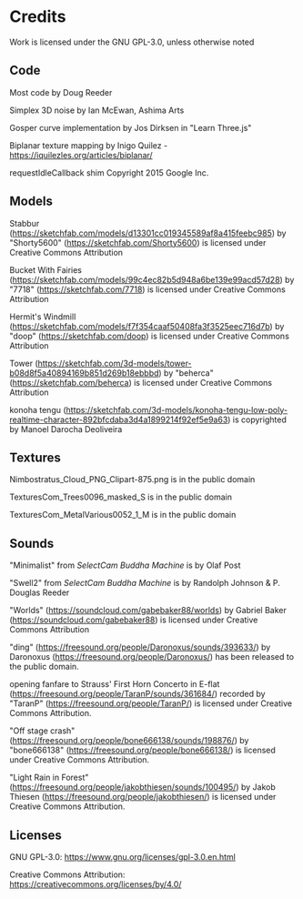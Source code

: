 # Credits
Work is licensed under the GNU GPL-3.0, unless otherwise noted

## Code

Most code by Doug Reeder

Simplex 3D noise by Ian McEwan, Ashima Arts

Gosper curve implementation by Jos Dirksen in "Learn Three.js"

Biplanar texture mapping by Inigo Quilez - https://iquilezles.org/articles/biplanar/

requestIdleCallback shim Copyright 2015 Google Inc.

## Models

Stabbur (https://sketchfab.com/models/d13301cc019345589af8a415feebc985)
by "Shorty5600" (https://sketchfab.com/Shorty5600) is licensed under Creative Commons Attribution

Bucket With Fairies (https://sketchfab.com/models/99c4ec82b5d948a6be139e99acd57d28)
by "7718" (https://sketchfab.com/7718) is licensed under Creative Commons Attribution

Hermit's Windmill (https://sketchfab.com/models/f7f354caaf50408fa3f3525eec716d7b)
by "doop" (https://sketchfab.com/doop) is licensed under Creative Commons Attribution

Tower (https://sketchfab.com/3d-models/tower-b08d8f5a40894169b851d269b18ebbbd)
by "beherca" (https://sketchfab.com/beherca) is licensed under Creative Commons Attribution

konoha tengu (https://sketchfab.com/3d-models/konoha-tengu-low-poly-realtime-character-892bfcdaba3d4a1899214f92ef5e9a63)
is copyrighted by Manoel Darocha Deoliveira

## Textures

Nimbostratus_Cloud_PNG_Clipart-875.png is in the public domain

TexturesCom_Trees0096_masked_S is in the public domain

TexturesCom_MetalVarious0052_1_M is in the public domain

## Sounds

"Minimalist" from _SelectCam Buddha Machine_ is by Olaf Post

"Swell2" from _SelectCam Buddha Machine_ is by Randolph Johnson & P. Douglas Reeder

"Worlds" (https://soundcloud.com/gabebaker88/worlds)
by Gabriel Baker (https://soundcloud.com/gabebaker88)
is licensed under Creative Commons Attribution

"ding" (https://freesound.org/people/Daronoxus/sounds/393633/) 
by Daronoxus (https://freesound.org/people/Daronoxus/) has been released to the public domain.

opening fanfare to Strauss' First Horn Concerto in E-flat (https://freesound.org/people/TaranP/sounds/361684/)
recorded by "TaranP" (https://freesound.org/people/TaranP/) is licensed under Creative Commons Attribution.

"Off stage crash" (https://freesound.org/people/bone666138/sounds/198876/)
by "bone666138" (https://freesound.org/people/bone666138/) is licensed under Creative Commons Attribution.

"Light Rain in Forest" (https://freesound.org/people/jakobthiesen/sounds/100495/) 
by Jakob Thiesen (https://freesound.org/people/jakobthiesen/) is licensed under Creative Commons Attribution.


## Licenses

GNU GPL-3.0: https://www.gnu.org/licenses/gpl-3.0.en.html

Creative Commons Attribution: https://creativecommons.org/licenses/by/4.0/
